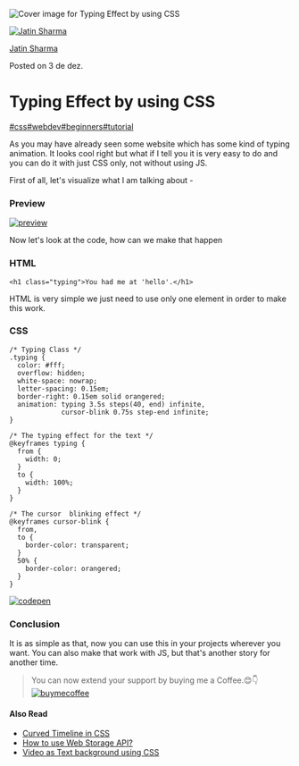 
![Cover image for Typing Effect by using CSS](https://res.cloudinary.com/practicaldev/image/fetch/s--N64kbo71--/c_imagga_scale,f_auto,fl_progressive,h_420,q_auto,w_1000/https://dev-to-uploads.s3.amazonaws.com/uploads/articles/1gawvendrasxebzk8f6k.png)

[![Jatin Sharma](https://res.cloudinary.com/practicaldev/image/fetch/s--6HN7dTzY--/c_fill,f_auto,fl_progressive,h_50,q_auto,w_50/https://dev-to-uploads.s3.amazonaws.com/uploads/user/profile_image/495014/14a7b692-e1b9-4db5-a6fd-be595b7a856b.png)](https://dev.to/j471n)

[Jatin Sharma](https://dev.to/j471n)

Posted on 3 de dez.

# Typing Effect by using CSS

[#css](https://dev.to/t/css)[#webdev](https://dev.to/t/webdev)[#beginners](https://dev.to/t/beginners)[#tutorial](https://dev.to/t/tutorial)

As you may have already seen some website which has some kind of typing animation. It looks cool right but what if I tell you it is very easy to do and you can do it with just CSS only, not without using JS.

First of all, let's visualize what I am talking about -

### Preview

[![preview](https://res.cloudinary.com/practicaldev/image/fetch/s--e0J3cZIC--/c_limit%2Cf_auto%2Cfl_progressive%2Cq_66%2Cw_880/https://i.imgur.com/7PBxp4Q.gif)](https://res.cloudinary.com/practicaldev/image/fetch/s--e0J3cZIC--/c_limit%2Cf_auto%2Cfl_progressive%2Cq_66%2Cw_880/https://i.imgur.com/7PBxp4Q.gif)

Now let's look at the code, how can we make that happen

### HTML

```
<h1 class="typing">You had me at 'hello'.</h1>
```



HTML is very simple we just need to use only one element in order to make this work.

### CSS

```
/* Typing Class */
.typing {
  color: #fff;
  overflow: hidden;
  white-space: nowrap;
  letter-spacing: 0.15em;
  border-right: 0.15em solid orangered;
  animation: typing 3.5s steps(40, end) infinite,
             cursor-blink 0.75s step-end infinite;
}

/* The typing effect for the text */
@keyframes typing {
  from {
    width: 0;
  }
  to {
    width: 100%;
  }
}

/* The cursor  blinking effect */
@keyframes cursor-blink {
  from,
  to {
    border-color: transparent;
  }
  50% {
    border-color: orangered;
  }
}
```





[![codepen](https://res.cloudinary.com/practicaldev/image/fetch/s--8AKOF1Df--/c_limit%2Cf_auto%2Cfl_progressive%2Cq_auto%2Cw_880/https://imgur.com/MNtTdVp.png)](https://codepen.io/j471n/pen/JjrdRmL)

### Conclusion

It is as simple as that, now you can use this in your projects wherever you want. You can also make that work with JS, but that's another story for another time.

> You can now extend your support by buying me a Coffee.😊👇
> [![buymecoffee](https://res.cloudinary.com/practicaldev/image/fetch/s--GUX4imFy--/c_limit%2Cf_auto%2Cfl_progressive%2Cq_auto%2Cw_880/https://imgur.com/2QWo3cm.png)](https://www.buymeacoffee.com/j471n)

#### Also Read

- [Curved Timeline in CSS](https://dev.to/j471n/curved-css-timeline-5ab3)
- [How to use Web Storage API?](https://dev.to/j471n/how-to-use-web-storage-api-3o28)
- [Video as Text background using CSS](https://dev.to/j471n/video-as-text-background-using-css-58im)